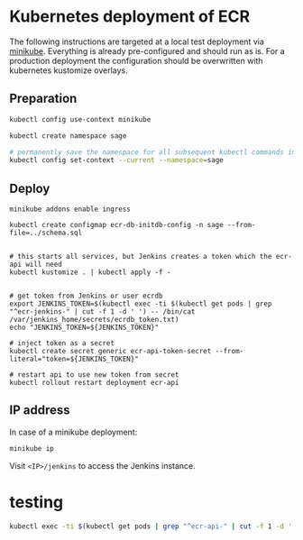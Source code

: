 
# Kubernetes deployment of ECR

The following instructions are targeted at a local test deployment via [minikube](https://kubernetes.io/docs/tasks/tools/install-minikube/). Everything is already pre-configured and should run as is. For a production deployment the configuration should be overwritten with kubernetes kustomize overlays.


## Preparation

```bash
kubectl config use-context minikube

kubectl create namespace sage

# permanently save the namespace for all subsequent kubectl commands in that context.
kubectl config set-context --current --namespace=sage
```


## Deploy
```
minikube addons enable ingress

kubectl create configmap ecr-db-initdb-config -n sage --from-file=../schema.sql


# this starts all services, but Jenkins creates a token which the ecr-api will need
kubectl kustomize . | kubectl apply -f -


# get token from Jenkins or user ecrdb
export JENKINS_TOKEN=$(kubectl exec -ti $(kubectl get pods | grep "^ecr-jenkins-" | cut -f 1 -d ' ') -- /bin/cat /var/jenkins_home/secrets/ecrdb_token.txt)
echo "JENKINS_TOKEN=${JENKINS_TOKEN}"

# inject token as a secret
kubectl create secret generic ecr-api-token-secret --from-literal="token=${JENKINS_TOKEN}"

# restart api to use new token from secret
kubectl rollout restart deployment ecr-api

```

## IP address

In case of a minikube deployment:

```bash
minikube ip
```

Visit `<IP>/jenkins` to access the Jenkins instance.



# testing

```bash
kubectl exec -ti $(kubectl get pods | grep "^ecr-api-" | cut -f 1 -d ' ') -- /bin/ash -c 'coverage run -m pytest -v --runslow  &&  coverage report -m'
```